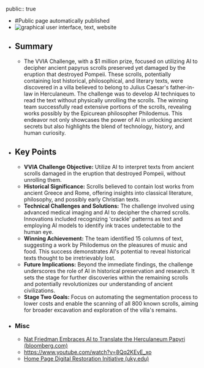 public:: true

- #Public page automatically published
- ![graphical user interface, text, website](https://media.licdn.com/dms/image/D4E22AQGt7946IYwLhg/feedshare-shrink_2048_1536/0/1713971446857?e=1717027200&v=beta&t=TKlEgf_qY6WkdHVRUozwmNi8KaWlw3-R9KP2imXEgxQ)
- ## Summary
	- The VVIA Challenge, with a $1 million prize, focused on utilizing AI to decipher ancient papyrus scrolls preserved yet damaged by the eruption that destroyed Pompeii. These scrolls, potentially containing lost historical, philosophical, and literary texts, were discovered in a villa believed to belong to Julius Caesar's father-in-law in Herculaneum. The challenge was to develop AI techniques to read the text without physically unrolling the scrolls. The winning team successfully read extensive portions of the scrolls, revealing works possibly by the Epicurean philosopher Philodemus. This endeavor not only showcases the power of AI in unlocking ancient secrets but also highlights the blend of technology, history, and human curiosity.
- ## Key Points
	- **VVIA Challenge Objective:** Utilize AI to interpret texts from ancient scrolls damaged in the eruption that destroyed Pompeii, without unrolling them.
	- **Historical Significance:** Scrolls believed to contain lost works from ancient Greece and Rome, offering insights into classical literature, philosophy, and possibly early Christian texts.
	- **Technical Challenges and Solutions:** The challenge involved using advanced medical imaging and AI to decipher the charred scrolls. Innovations included recognizing 'crackle' patterns as text and employing AI models to identify ink traces undetectable to the human eye.
	- **Winning Achievement:** The team identified 15 columns of text, suggesting a work by Philodemus on the pleasures of music and food. This success demonstrates AI's potential to reveal historical texts thought to be irretrievably lost.
	- **Future Implications:** Beyond the immediate findings, the challenge underscores the role of AI in historical preservation and research. It sets the stage for further discoveries within the remaining scrolls and potentially revolutionizes our understanding of ancient civilizations.
	- **Stage Two Goals:** Focus on automating the segmentation process to lower costs and enable the scanning of all 800 known scrolls, aiming for broader excavation and exploration of the villa's remains.
- ### Misc
	- [Nat Friedman Embraces AI to Translate the Herculaneum Papyri (bloomberg.com)](https://www.bloomberg.com/features/2024-ai-unlock-ancient-world-secrets/?leadSource=uverify%20wall)
	- https://www.youtube.com/watch?v=8Qq2KEvE_xo
	- [Home Page Digital Restoration Initiative (uky.edu)](https://www2.cs.uky.edu/dri/)